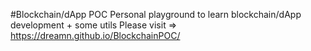 #Blockchain/dApp POC
Personal playground to learn blockchain/dApp development + some utils
Please visit => https://dreamn.github.io/BlockchainPOC/
